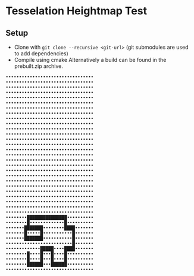 # Tesselation Heightmap Test

## Setup
- Clone with `git clone --recursive <git-url>` (git submodules are used to add dependencies)
- Compile using cmake
Alternatively a build can be found in the prebuilt.zip archive.





































```
•••••••••••••••••••••••••••••••••  
•••••••••••••••••••••••••••••••••  
•••••••••••••••••••••••••••••••••  
•••••••••••••••••••••••••••••••••  
•••••••••••••••••••••••••••••••••  
•••••••••••••••••••••••••••••••••  
•••••••••••••••••••••••••••••••••  
•••••••••••••••••••••••••••••••••  
•••••••••••••••••••••••••••••••••  
•••••••••••••••••••••••••••••••••  
•••••••••••••••••••••••••••••••••  
•••••••••••••••••••••••••••••••••  
•••••••••••••••••••••••••••••••••  
•••••••••••••••••••••••••••••••••  
•••••••••••••••••••••••••••••••••  
•••••••••••••••••••••••••••••••••  
•••••••••••••••••••••••••••••••••  
•••••••••••••••••••••••••••••••••  
•••••••••••••••••••••••••••••••••  
•••••••••••••••••••••••••••••••••  
•••••••••••••••••••••••••••••••••  
•••••••••••••••••••••••••••••••••  
•••••••••••••••••••••••••••••••••  
•••••••••••••••••••••••••••••••••  
•••••••••••••••••••••••••••••••••  
•••••••••••••••••••••••••••••••••  
•••••••••••••••••••••••••••••••••  
••••••••███████████████••••••••••  
••••••••█•••••••••••••█••••••••••  
•••••••███████••••••••████•••••••  
•••••••█•••••█•••••••••••█•••••••  
•••••••███████•••••••••••█•••••••  
•••••••••••••••••••••••••█•••••••  
•••••••••••••█████••••████•••••••  
••••••••█••••█•••█••••█••••••••••  
••••••••█••••█•••█••••█••••••••••  
••••••••██████•••██████••••••••••  
•••••••••••••••••••••••••••••••••  
```
